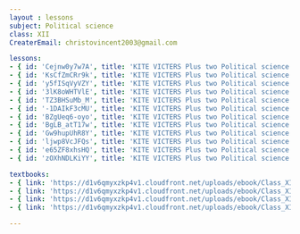 ```yaml
--- 
layout : lessons 
subject: Political science
class: XII
CreaterEmail: christovincent2003@gmail.com

lessons:
- { id: 'Cejnw0y7w7A', title: 'KITE VICTERS Plus two Political science Class 01 (First Bell-ഫസ്റ്റ് ബെല്‍)' }
- { id: 'KsCfZmCRr9k', title: 'KITE VICTERS Plus two Political science Class 02 (First Bell-ഫസ്റ്റ് ബെല്‍)' }
- { id: 'y5fISqVyVZY', title: 'KITE VICTERS Plus two Political science Class 03 (First Bell-ഫസ്റ്റ് ബെല്‍)' }
- { id: '3lK8oWHTVlE', title: 'KITE VICTERS Plus two Political science Class 04 (First Bell-ഫസ്റ്റ് ബെല്‍)' }
- { id: 'TZ3BHSuMb_M', title: 'KITE VICTERS Plus two Political science Class 05 (First Bell-ഫസ്റ്റ് ബെല്‍)' }
- { id: '-1DAIkF3cMU', title: 'KITE VICTERS Plus two Political science Class 06 (First Bell-ഫസ്റ്റ് ബെല്‍)' }
- { id: 'BZgUeq6-oyo', title: 'KITE VICTERS Plus two Political science Class 07 (First Bell-ഫസ്റ്റ് ബെല്‍)' }
- { id: 'BgLB_atT17w', title: 'KITE VICTERS Plus two Political science Class 08 (First Bell-ഫസ്റ്റ് ബെല്‍)' }
- { id: 'Gw9hupUhR8Y', title: 'KITE VICTERS Plus two Political science Class 09 (First Bell-ഫസ്റ്റ് ബെല്‍)' }
- { id: 'ljwp8VcJFQs', title: 'KITE VICTERS Plus two Political science Class 10 (First Bell-ഫസ്റ്റ് ബെല്‍)' }
- { id: 'e65ZF8xhsHQ', title: 'KITE VICTERS Plus two Political science Class 11 (First Bell-ഫസ്റ്റ് ബെല്‍)' }
- { id: 'zOXhNDLKiYY', title: 'KITE VICTERS Plus two Political science Class 12 (First Bell-ഫസ്റ്റ് ബെല്‍)' }

textbooks:
- { link: 'https://d1v6qmyxzkp4v1.cloudfront.net/uploads/ebook/Class_XII/PoliticalScience/PoliticalScience_india.pdf', title: 'Political Science Part -1' , medium: 'English' }
- { link: 'https://d1v6qmyxzkp4v1.cloudfront.net/uploads/ebook/Class_XII/PoliticalScience/PoliticalScience_world.pdf', title: 'Political Science Part -2' , medium: 'English' }
- { link: 'https://d1v6qmyxzkp4v1.cloudfront.net/uploads/ebook/Class_XII/MAL_MED/Political%20Science-Contemporary%20World%20Politics.pdf', title: 'Political Science Part -1' , medium: 'Malayalam' }
- { link: 'https://d1v6qmyxzkp4v1.cloudfront.net/uploads/ebook/Class_XII/MAL_MED/Political%20Science-Politics%20in%20Indian%20Since%20Independence.pdf', title: 'Political Science Part -2' , medium: 'Malayalam' }

---
```

